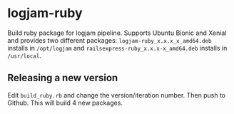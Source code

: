 # logjam-ruby

Build ruby package for logjam pipeline. Supports Ubuntu Bionic and Xenial and provides two
different packages: `logjam-ruby_x.x.x_x_amd64.deb` installs in `/opt/logjam` and
`railsexpress-ruby_x.x.x-x_amd64.deb` installs in `/usr/local`.

## Releasing a new version

Edit `build_ruby.rb` and change the version/iteration number. Then push to Github. This
will build 4 new packages.
